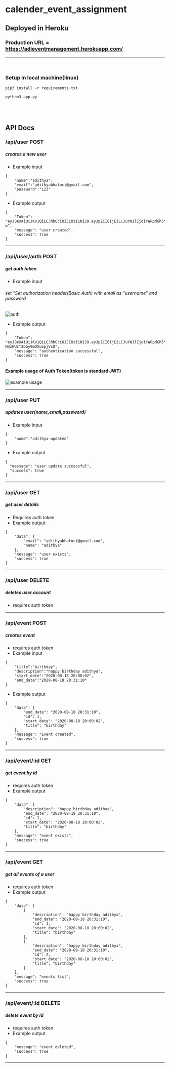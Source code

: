 # calender_event_assignment

## Deployed in Heroku
### Production URL = https://adieventmanagement.herokuapp.com/

<hr />
<br />

### Setup in local machine(linux)
```
pip3 install -r requirements.txt
```
```
python3 app.py
```
<br />
<br />

## API Docs

### /api/user  POST
##### creates a new user

- Example input
```
{
    "name":"adithya",
    "email":"adithyabhatoct@gmail.com",
    "password":"123"
}
```
- Example output
```
{
    "Token": "eyJ0eXAiOiJKV1QiLCJhbGciOiJIUzI1NiJ9.eyJpZCI6IjEiLCJuYW1lIjoiYWRpdGh5YSIsImV4cCI6MTU5ODYxODI5Mn0.ksdPq6leEylx8dNupFo4NgFL32aWeWMU5hA3ozllR-w",
    "message": "user created",
    "success": true
}
```


<hr />

### /api/user/auth POST
##### get auth token
- Example input
###### set "Set authorization header(Basic Auth) with email as "username" and password
![auth](https://user-images.githubusercontent.com/30742449/90519442-a7c7a380-e185-11ea-898d-0a1c1e7e1b03.png)

- Example output
```
{
    "Token": "eyJ0eXAiOiJKV1QiLCJhbGciOiJIUzI1NiJ9.eyJpZCI6IjEiLCJuYW1lIjoiYWRpdGh5YSIsImV4cCI6MTU5ODYyMTg1M30.fG7ckZEaMVjHu2104O7F-HmzWUzT2Dby9mOXu5pjVxQ",
    "message": "authentication successful",
    "success": true
}
```

#### Example usage of Auth Token(token is standard JWT)
![example usage](https://user-images.githubusercontent.com/30742449/90519455-aa29fd80-e185-11ea-9a6a-1920a42efc49.png)

<hr />

### /api/user  PUT
##### updates user(name,email,password)
- Example input
```
{
    "name":"adithya-updated"
}
```
- Example output
```
{
  "message": "user update successful",
  "success": true
}
```

<hr />

### /api/user  GET
##### get user details
- Requires auth token
- Example output
```
{
    "data": {
        "email": "adithyabhatoct@gmail.com",
        "name": "adithya"
    },
    "message": "user exists",
    "success": true
}
```

<hr />

### /api/user DELETE
##### deletes user account
- requires auth token

<hr />

### /api/event POST
##### creates event
- requires auth token
- Example input
```
{
    "title":"birthday",
    "description":"happy birthday adithya",
    "start_date":"2020-08-18 20:00:02",
    "end_date":"2020-08-18 20:31:10"
}
```
- Example output
```
{
    "data": {
        "end_date": "2020-08-18 20:31:10",
        "id": 1,
        "start_date": "2020-08-18 20:00:02",
        "title": "birthday"
    },
    "message": "Event created",
    "success": true
}
```
<hr />

### /api/event/:id GET
##### get event by id
- requires auth token
- Example output
```
{
    "data": {
        "description": "happy birthday adithya",
        "end_date": "2020-08-18 20:31:10",
        "id": 1,
        "start_date": "2020-08-18 20:00:02",
        "title": "birthday"
    },
    "message": "event exists",
    "success": true
}
```

<hr />

### /api/event GET
##### get all events of a user
- requires auth token
- Example output
```
{
    "data": [
        {
            "description": "happy birthday adithya",
            "end_date": "2020-08-18 20:31:10",
            "id": 1,
            "start_date": "2020-08-18 20:00:02",
            "title": "birthday"
        },
        {
            "description": "happy birthday adithya",
            "end_date": "2020-08-18 20:31:10",
            "id": 2,
            "start_date": "2020-08-18 20:00:02",
            "title": "birthday"
        }
    ],
    "message": "events list",
    "success": true
}
```
<hr />

### /api/event/:id DELETE
##### delete event by id
- requires auth token
- Example output
```
{
    "message": "event deleted",
    "success": true
}
```

<hr />

